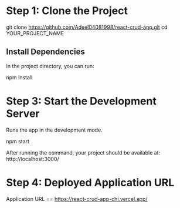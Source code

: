 #  Step 1: Clone the Project
 git clone https://github.com/Adeel04081998/react-crud-app.git
 cd YOUR_PROJECT_NAME

## Install Dependencies
In the project directory, you can run:

npm install


# Step 3: Start the Development Server
 Runs the app in the development mode.

 npm start                                

 After running the command, your project should be available at:
http://localhost:3000/ 

# Step 4: Deployed Application URL
Application URL == https://react-crud-app-chi.vercel.app/


